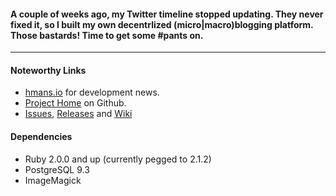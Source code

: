 #### A couple of weeks ago, my Twitter timeline stopped updating. They never fixed it, so I built my own decentrlized (micro|macro)blogging platform. Those bastards! Time to get some #pants on.

----

#### Noteworthy Links

* [hmans.io](http://hmans.io) for development news.
* [Project Home](https://github.com/hmans/pants) on Github.
* [Issues](https://github.com/hmans/pants/issues), [Releases](https://github.com/hmans/pants/releases) and [Wiki](https://github.com/hmans/pants/wiki)

#### Dependencies

* Ruby 2.0.0 and up (currently pegged to 2.1.2)
* PostgreSQL 9.3
* ImageMagick
